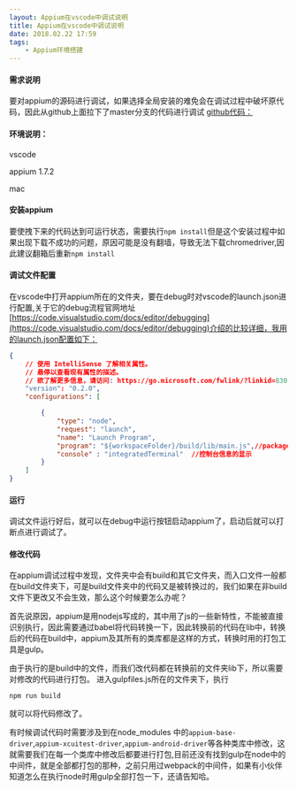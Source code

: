 ```yaml
---
layout: Appium在vscode中调试说明
title: Appium在vscode中调试说明
date: 2018.02.22 17:59
tags:
    - Appium环境搭建
---
```

#### 需求说明
要对appium的源码进行调试，如果选择全局安装的难免会在调试过程中破坏原代码，因此从github上面拉下了master分支的代码进行调试   [github代码：](https://github.com/appium/appium.git)

#### 环境说明：
vscode 

appium 1.7.2

mac

#### 安装appium

要使拽下来的代码达到可运行状态，需要执行`npm install`但是这个安装过程中如果出现下载不成功的问题，原因可能是没有翻墙，导致无法下载chromedriver,因此建议翻箱后重新`npm install`

#### 调试文件配置
在vscode中打开appium所在的文件夹，要在debug时对vscode的launch.json进行配置,关于它的debug流程官网地址[https://code.visualstudio.com/docs/editor/debugging](https://code.visualstudio.com/docs/editor/debugging)介绍的比较详细，我用的launch.json配置如下：
```launch.json
{
    // 使用 IntelliSense 了解相关属性。 
    // 悬停以查看现有属性的描述。
    // 欲了解更多信息，请访问: https://go.microsoft.com/fwlink/?linkid=830387
    "version": "0.2.0",
    "configurations": [

        {
            "type": "node",
            "request": "launch",
            "name": "Launch Program",
            "program": "${workspaceFolder}/build/lib/main.js",//package.json中的默认入口
            "console" : "integratedTerminal"  //控制台信息的显示
        }
    ]
}
```
#### 运行

调试文件运行好后，就可以在debug中运行按钮启动appium了，启动后就可以打断点进行调试了。

#### 修改代码

在appium调试过程中发现，文件夹中会有build和其它文件夹，而入口文件一般都在build文件夹下，可是build文件夹中的代码又是被转换过的，我们如果在非build文件下更改又不会生效，那么这个时候要怎么办呢？

首先说原因，appium是用nodejs写成的，其中用了js的一些新特性，不能被直接识别执行，因此需要通过babel将代码转换一下，因此转换前的代码在lib中，转换后的代码在build中，appium及其所有的类库都是这样的方式，转换时用的打包工具是gulp。

由于执行的是build中的文件，而我们改代码都在转换前的文件夹lib下，所以需要对修改的代码进行打包。
进入gulpfiles.js所在的文件夹下，执行
```
npm run build
```
就可以将代码修改了。

有时候调试代码时需要涉及到在node_modules
中的`appium-base-driver`,`appium-xcuitest-driver`,`appium-android-driver`等各种类库中修改，这就需要我们在每一个类库中修改后都要进行打包,目前还没有找到gulp在node中的中间件，就是全部都打包的那种，之前只用过webpack的中间件，如果有小伙伴知道怎么在执行node时用gulp全部打包一下，还请告知哈。


